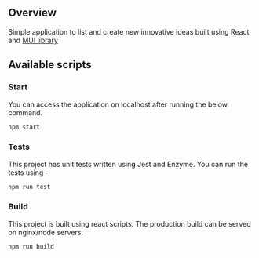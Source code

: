 ## Overview

Simple application to list and create new innovative ideas built using React and [MUI library](https://mui.com/)

## Available scripts

### Start

You can access the application on localhost after running the below command.

```javaScript
npm start
```

### Tests

This project has unit tests written using Jest and Enzyme. You can run the tests using -

```javaScript
npm run test
```

### Build

This project is built using react scripts. The production build can be served on nginx/node servers.

```javaScript
npm run build
```
